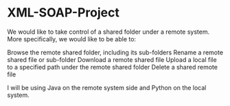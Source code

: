 # XML-SOAP-Project

We would like to take control of a shared folder under a remote system. More specifically, we would like to be able to:

Browse the remote shared folder, including its sub-folders
Rename a remote shared file or sub-folder
Download a remote shared file
Upload a local file to a specified path under the remote shared folder
Delete a shared remote file

I will be using Java on the remote system side and Python on the local system.
